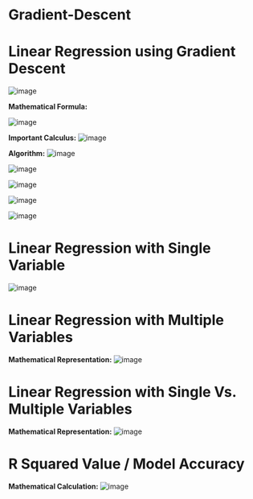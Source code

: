 # Gradient-Descent


# Linear Regression using Gradient Descent 
![image](https://github.com/TITHI-KHAN/Gradient-Descent/assets/65033964/2a1f9d2f-9245-4399-b7b1-91ad0bc0c616)

**Mathematical Formula:**

![image](https://github.com/TITHI-KHAN/Gradient-Descent/assets/65033964/4f0f4476-b0b5-413b-8616-3157f6159e64)

**Important Calculus:**
![image](https://github.com/TITHI-KHAN/Gradient-Descent/assets/65033964/e97d8120-1b79-4ecc-8bf0-9309f406d2a3)

**Algorithm:**
![image](https://github.com/TITHI-KHAN/Gradient-Descent/assets/65033964/bd867024-1082-43ce-b03f-9b7fcbefad5b)

![image](https://github.com/TITHI-KHAN/Gradient-Descent/assets/65033964/05f0e439-ec09-4086-abd7-fca2870d7f17)

![image](https://github.com/TITHI-KHAN/Gradient-Descent/assets/65033964/13c8976a-9e8f-47fd-a3ee-392031dcd800)

![image](https://github.com/TITHI-KHAN/Gradient-Descent/assets/65033964/6127d9d0-1053-444f-9bdb-04d43edd2157)

![image](https://github.com/TITHI-KHAN/Gradient-Descent/assets/65033964/40f18810-15b4-48af-afc4-73cc0361e627)

# Linear Regression with Single Variable
![image](https://github.com/TITHI-KHAN/Gradient-Descent/assets/65033964/0329b225-ef04-4582-99aa-ba84a3914d5d)

# Linear Regression with Multiple Variables
**Mathematical Representation:**
![image](https://github.com/TITHI-KHAN/Gradient-Descent/assets/65033964/fd8eca6f-807c-49e6-b9a7-ab0357112294)

# Linear Regression with Single Vs. Multiple Variables
**Mathematical Representation:**
![image](https://github.com/TITHI-KHAN/Gradient-Descent/assets/65033964/e4126fdb-13c5-4bca-b2be-54622b04a6c3)

# R Squared Value / Model Accuracy
**Mathematical Calculation:**
![image](https://github.com/TITHI-KHAN/Gradient-Descent/assets/65033964/971d42f6-97ae-4234-bfca-7f0789ef80cc)

